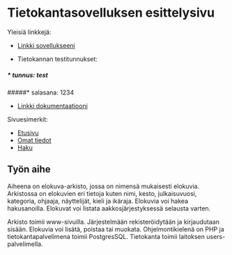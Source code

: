 # Tietokantasovelluksen esittelysivu

Yleisiä linkkejä:

* [Linkki sovellukseeni](http://jorilind.users.cs.helsinki.fi/tsoha/)

* Tietokannan testitunnukset: 
##### * tunnus: test
#####* salasana: 1234

* [Linkki dokumentaatiooni](https://github.com/Camellion/Tsoha-Bootstrap/blob/master/doc/dokumentaatio.pdf)

 
Sivuesimerkit:

* [Etusivu](http://jorilind.users.cs.helsinki.fi/tsoha/testisivut/etusivu.html)
* [Omat tiedot](http://jorilind.users.cs.helsinki.fi/tsoha/testisivut/omat_tiedot.html)
* [Haku](http://jorilind.users.cs.helsinki.fi/tsoha/testisivut/haku.html)


## Työn aihe

Aiheena on elokuva-arkisto, jossa on nimensä mukaisesti elokuvia. Arkistossa on elokuvien eri tietoja kuten nimi, kesto, julkaisuvuosi, kategoria, ohjaaja, näyttelijät, kieli ja ikäraja. Elokuvia voi hakea hakusanoilla. Elokuvat voi listata aakkosjärjestyksessä selausta varten.

Arkisto toimii www-sivuilla. Järjestelmään rekisteröidytään ja kirjaudutaan sisään. Elokuvia voi lisätä, poistaa tai muokata. Ohjelmontikielenä on PHP ja tietokantapalvelimena toimii PostgresSQL. Tietokanta toimii laitoksen users-palvelimella.
